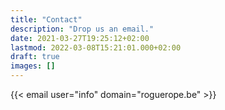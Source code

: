 ```yaml
---
title: "Contact"
description: "Drop us an email."
date: 2021-03-27T19:25:12+02:00
lastmod: 2022-03-08T15:21:01.000+02:00
draft: true
images: []
---
```


{{< email user="info" domain="roguerope.be" >}}

